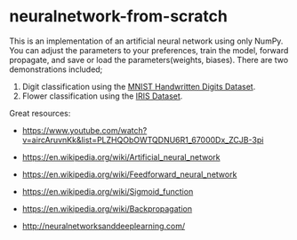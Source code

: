 # neuralnetwork-from-scratch
This is an implementation of an artificial neural network using only NumPy. You can adjust the parameters to your preferences, 
train the model, forward propagate, and save or load the parameters(weights, biases). There are two demonstrations included; 
1. Digit classification using the <a href="http://yann.lecun.com/exdb/mnist/">MNIST Handwritten Digits Dataset</a>. 
2. Flower classification using the <a href="https://archive.ics.uci.edu/ml/datasets/iris">IRIS Dataset</a>. 

Great resources:
* https://www.youtube.com/watch?v=aircAruvnKk&list=PLZHQObOWTQDNU6R1_67000Dx_ZCJB-3pi

* https://en.wikipedia.org/wiki/Artificial_neural_network 
* https://en.wikipedia.org/wiki/Feedforward_neural_network
* https://en.wikipedia.org/wiki/Sigmoid_function
* https://en.wikipedia.org/wiki/Backpropagation

* http://neuralnetworksanddeeplearning.com/
